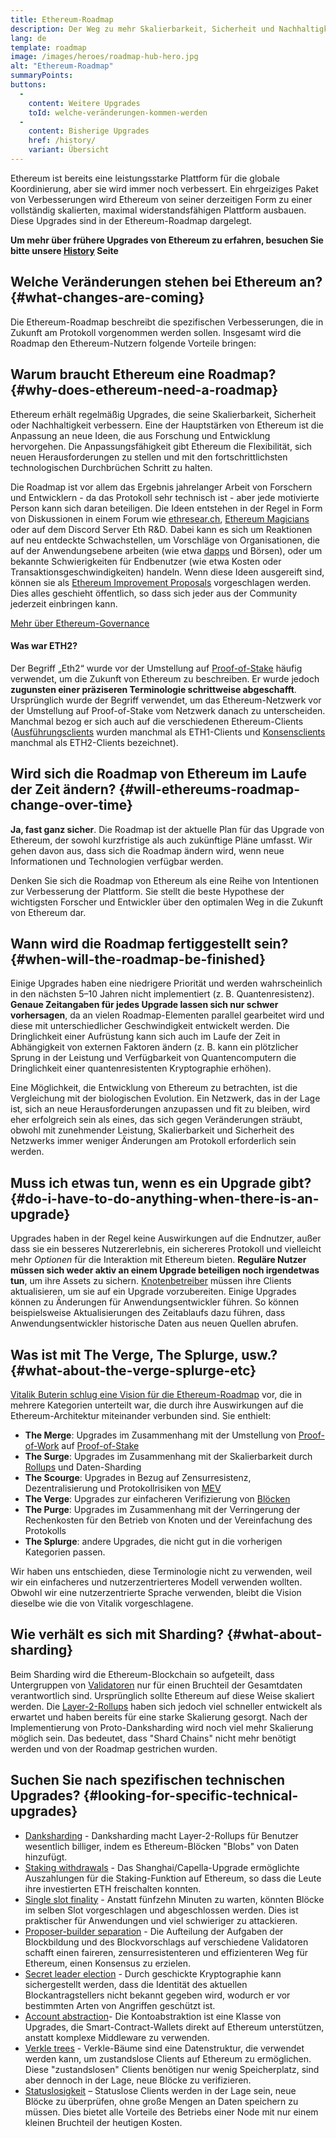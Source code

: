 ```yaml
---
title: Ethereum-Roadmap
description: Der Weg zu mehr Skalierbarkeit, Sicherheit und Nachhaltigkeit für Ethereum.
lang: de
template: roadmap
image: /images/heroes/roadmap-hub-hero.jpg
alt: "Ethereum-Roadmap"
summaryPoints:
buttons:
  - 
    content: Weitere Upgrades
    toId: welche-veränderungen-kommen-werden
  - 
    content: Bisherige Upgrades
    href: /history/
    variant: Übersicht
---
```


Ethereum ist bereits eine leistungsstarke Plattform für die globale Koordinierung, aber sie wird immer noch verbessert. Ein ehrgeiziges Paket von Verbesserungen wird Ethereum von seiner derzeitigen Form zu einer vollständig skalierten, maximal widerstandsfähigen Plattform ausbauen. Diese Upgrades sind in der Ethereum-Roadmap dargelegt.

**Um mehr über frühere Upgrades von Ethereum zu erfahren, besuchen Sie bitte unsere [History](/history/) Seite**

## Welche Veränderungen stehen bei Ethereum an? {#what-changes-are-coming}

Die Ethereum-Roadmap beschreibt die spezifischen Verbesserungen, die in Zukunft am Protokoll vorgenommen werden sollen. Insgesamt wird die Roadmap den Ethereum-Nutzern folgende Vorteile bringen:

<CardGrid>
  <RoadmapActionCard
    href="/roadmap/scaling"
    title="Günstigere Transaktionen"
    image="scaling"
    description="Rollups are too expensive and rely on centralized components, causing users to place too much trust in their operators. The roadmap includes fixes for both of these problems."
    buttonText="More on reducing fees"
  />
  <RoadmapActionCard
    href="/roadmap/security"
    title="Extra Sicherheit"
    image="security"
    description="Ethereum is already very secure but it can be made even stronger, ready to withstand all kinds of attack far into the future."
    buttonText="More on security"
  />
  <RoadmapActionCard
    href="/roadmap/user-experience"
    title="Bessere Nutzererfahrung"
    image="userExperience"
    description="More support for smart contract wallets and light-weight nodes will make using Ethereum simpler and safer."
    buttonText="More on user experience"
  />
  <RoadmapActionCard
    href="/roadmap/future-proofing"
    title="Zukunftssicherung"
    image="futureProofing"
    description="Ethereum researchers and developers are solving tomorrow's problems today, readying the network for future generations."
    buttonText="More on future proofing"
  />
</CardGrid>

## Warum braucht Ethereum eine Roadmap? {#why-does-ethereum-need-a-roadmap}

Ethereum erhält regelmäßig Upgrades, die seine Skalierbarkeit, Sicherheit oder Nachhaltigkeit verbessern. Eine der Hauptstärken von Ethereum ist die Anpassung an neue Ideen, die aus Forschung und Entwicklung hervorgehen. Die Anpassungsfähigkeit gibt Ethereum die Flexibilität, sich neuen Herausforderungen zu stellen und mit den fortschrittlichsten technologischen Durchbrüchen Schritt zu halten.

<RoadmapImageContent title="Wie die Roadmap definiert wird">

Die Roadmap ist vor allem das Ergebnis jahrelanger Arbeit von Forschern und Entwicklern - da das Protokoll sehr technisch ist - aber jede motivierte Person kann sich daran beteiligen. Die Ideen entstehen in der Regel in Form von Diskussionen in einem Forum wie [ethresear.ch](https://ethresear.ch/), [Ethereum Magicians](https://ethereum-magicians.org/) oder auf dem Discord Server Eth R&D. Dabei kann es sich um Reaktionen auf neu entdeckte Schwachstellen, um Vorschläge von Organisationen, die auf der Anwendungsebene arbeiten (wie etwa [dapps](/glossary/#dapp) und Börsen), oder um bekannte Schwierigkeiten für Endbenutzer (wie etwa Kosten oder Transaktionsgeschwindigkeiten) handeln. Wenn diese Ideen ausgereift sind, können sie als [Ethereum Improvement Proposals](https://eips.ethereum.org/) vorgeschlagen werden. Dies alles geschieht öffentlich, so dass sich jeder aus der Community jederzeit einbringen kann.

[Mehr über Ethereum-Governance](/governance/)

</RoadmapImageContent>

<InfoBanner mb={8}>
  <h4 style={{ marginTop: 0 }}>Was war ETH2?</h4>

  <p>Der Begriff „Eth2“ ​​wurde vor der Umstellung auf <a href="/glossary/#pos">Proof-of-Stake</a> häufig verwendet, um die Zukunft von Ethereum zu beschreiben. Er wurde jedoch <strong>zugunsten einer präziseren Terminologie schrittweise abgeschafft</strong>. Ursprünglich wurde der Begriff verwendet, um das Ethereum-Netzwerk vor der Umstellung auf Proof-of-Stake vom Netzwerk danach zu unterscheiden. Manchmal bezog er sich auch auf die verschiedenen Ethereum-Clients (<a href="/glossary/#execution-client">Ausführungsclients</a> wurden manchmal als ETH1-Clients und <a href="/glossary/#consensus-client">Konsensclients</a> manchmal als ETH2-Clients bezeichnet).</p>

</InfoBanner>

## Wird sich die Roadmap von Ethereum im Laufe der Zeit ändern? {#will-ethereums-roadmap-change-over-time}

**Ja, fast ganz sicher**. Die Roadmap ist der aktuelle Plan für das Upgrade von Ethereum, der sowohl kurzfristige als auch zukünftige Pläne umfasst. Wir gehen davon aus, dass sich die Roadmap ändern wird, wenn neue Informationen und Technologien verfügbar werden.

Denken Sie sich die Roadmap von Ethereum als eine Reihe von Intentionen zur Verbesserung der Plattform. Sie stellt die beste Hypothese der wichtigsten Forscher und Entwickler über den optimalen Weg in die Zukunft von Ethereum dar.

## Wann wird die Roadmap fertiggestellt sein? {#when-will-the-roadmap-be-finished}

Einige Upgrades haben eine niedrigere Priorität und werden wahrscheinlich in den nächsten 5–10 Jahren nicht implementiert (z. B. Quantenresistenz). **Genaue Zeitangaben für jedes Upgrade lassen sich nur schwer vorhersagen**, da an vielen Roadmap-Elementen parallel gearbeitet wird und diese mit unterschiedlicher Geschwindigkeit entwickelt werden. Die Dringlichkeit einer Aufrüstung kann sich auch im Laufe der Zeit in Abhängigkeit von externen Faktoren ändern (z. B. kann ein plötzlicher Sprung in der Leistung und Verfügbarkeit von Quantencomputern die Dringlichkeit einer quantenresistenten Kryptographie erhöhen).

Eine Möglichkeit, die Entwicklung von Ethereum zu betrachten, ist die Vergleichung mit der biologischen Evolution. Ein Netzwerk, das in der Lage ist, sich an neue Herausforderungen anzupassen und fit zu bleiben, wird eher erfolgreich sein als eines, das sich gegen Veränderungen sträubt, obwohl mit zunehmender Leistung, Skalierbarkeit und Sicherheit des Netzwerks immer weniger Änderungen am Protokoll erforderlich sein werden.

## Muss ich etwas tun, wenn es ein Upgrade gibt? {#do-i-have-to-do-anything-when-there-is-an-upgrade}

Upgrades haben in der Regel keine Auswirkungen auf die Endnutzer, außer dass sie ein besseres Nutzererlebnis, ein sichereres Protokoll und vielleicht mehr <i>Optionen</i> für die Interaktion mit Ethereum bieten. **Reguläre Nutzer müssen sich weder aktiv an einem Upgrade beteiligen noch irgendetwas tun**, um ihre Assets zu sichern. [Knotenbetreiber](/glossary/#node) müssen ihre Clients aktualisieren, um sie auf ein Upgrade vorzubereiten. Einige Upgrades können zu Änderungen für Anwendungsentwickler führen. So können beispielsweise Aktualisierungen des Zeitablaufs dazu führen, dass Anwendungsentwickler historische Daten aus neuen Quellen abrufen.

## Was ist mit The Verge, The Splurge, usw.? {#what-about-the-verge-splurge-etc}

[Vitalik Buterin schlug eine Vision für die Ethereum-Roadmap](https://x.com/VitalikButerin/status/1741190491578810445) vor, die in mehrere Kategorien unterteilt war, die durch ihre Auswirkungen auf die Ethereum-Architektur miteinander verbunden sind. Sie enthielt:

- **The Merge**: Upgrades im Zusammenhang mit der Umstellung von [Proof-of-Work](/glossary/#pow) auf [Proof-of-Stake](/glossary/#pos)
- **The Surge**: Upgrades im Zusammenhang mit der Skalierbarkeit durch [Rollups](/glossary/#rollups) und Daten-Sharding
- **The Scourge**: Upgrades in Bezug auf Zensurresistenz, Dezentralisierung und Protokollrisiken von [MEV](/glossary/#mev)
- **The Verge**: Upgrades zur einfacheren Verifizierung von [Blöcken](/glossary/#block)
- **The Purge**: Upgrades im Zusammenhang mit der Verringerung der Rechenkosten für den Betrieb von Knoten und der Vereinfachung des Protokolls
- **The Splurge**: andere Upgrades, die nicht gut in die vorherigen Kategorien passen.

Wir haben uns entschieden, diese Terminologie nicht zu verwenden, weil wir ein einfacheres und nutzerzentrierteres Modell verwenden wollten. Obwohl wir eine nutzerzentrierte Sprache verwenden, bleibt die Vision dieselbe wie die von Vitalik vorgeschlagene.

## Wie verhält es sich mit Sharding? {#what-about-sharding}

Beim Sharding wird die Ethereum-Blockchain so aufgeteilt, dass Untergruppen von [Validatoren](/glossary/#validator) nur für einen Bruchteil der Gesamtdaten verantwortlich sind. Ursprünglich sollte Ethereum auf diese Weise skaliert werden. Die [Layer-2-Rollups](/glossary/#layer-2) haben sich jedoch viel schneller entwickelt als erwartet und haben bereits für eine starke Skalierung gesorgt. Nach der Implementierung von Proto-Danksharding wird noch viel mehr Skalierung möglich sein. Das bedeutet, dass "Shard Chains" nicht mehr benötigt werden und von der Roadmap gestrichen wurden.

## Suchen Sie nach spezifischen technischen Upgrades? {#looking-for-specific-technical-upgrades}

- [Danksharding](/roadmap/danksharding) - Danksharding macht Layer-2-Rollups für Benutzer wesentlich billiger, indem es Ethereum-Blöcken "Blobs" von Daten hinzufügt.
- [Staking withdrawals](/staking/withdrawals) - Das Shanghai/Capella-Upgrade ermöglichte Auszahlungen für die Staking-Funktion auf Ethereum, so dass die Leute ihre investierten ETH freischalten konnten.
- [Single slot finality](/roadmap/single-slot-finality) - Anstatt fünfzehn Minuten zu warten, könnten Blöcke im selben Slot vorgeschlagen und abgeschlossen werden. Dies ist praktischer für Anwendungen und viel schwieriger zu attackieren.
- [Proposer-builder separation](/roadmap/pbs) - Die Aufteilung der Aufgaben der Blockbildung und des Blockvorschlags auf verschiedene Validatoren schafft einen faireren, zensurresistenteren und effizienteren Weg für Ethereum, einen Konsensus zu erzielen.
- [Secret leader election](/roadmap/secret-leader-election) - Durch geschickte Kryptographie kann sichergestellt werden, dass die Identität des aktuellen Blockantragstellers nicht bekannt gegeben wird, wodurch er vor bestimmten Arten von Angriffen geschützt ist.
- [Account abstraction](/roadmap/account-abstraction)- Die Kontoabstraktion ist eine Klasse von Upgrades, die Smart-Contract-Wallets direkt auf Ethereum unterstützen, anstatt komplexe Middleware zu verwenden.
- [Verkle trees](/roadmap/verkle-trees) - Verkle-Bäume sind eine Datenstruktur, die verwendet werden kann, um zustandslose Clients auf Ethereum zu ermöglichen. Diese "zustandslosen" Clients benötigen nur wenig Speicherplatz, sind aber dennoch in der Lage, neue Blöcke zu verifizieren.
- [Statuslosigkeit](/roadmap/statelessness) – Statuslose Clients werden in der Lage sein, neue Blöcke zu überprüfen, ohne große Mengen an Daten speichern zu müssen. Dies bietet alle Vorteile des Betriebs einer Node mit nur einem kleinen Bruchteil der heutigen Kosten.
